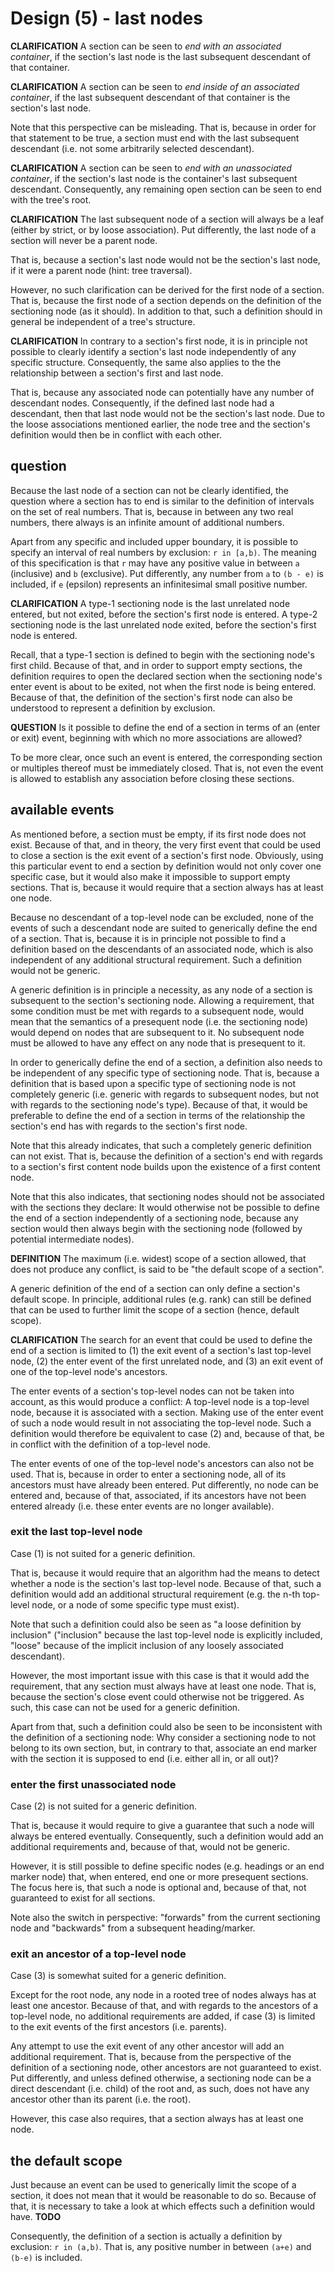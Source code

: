 
<!-- ======================================================================= -->
# Design (5) - last nodes

**CLARIFICATION**
A section can be seen to *end with an associated container*, if the
section's last node is the last subsequent descendant of that container.

**CLARIFICATION**
A section can be seen to *end inside of an associated container*, if the
last subsequent descendant of that container is the section's last node.

Note that this perspective can be misleading. That is, because in order
for that statement to be true, a section must end with the last subsequent
descendant (i.e. not some arbitrarily selected descendant).

**CLARIFICATION**
A section can be seen to *end with an unassociated container*, if the section's
last node is the container's last subsequent descendant. Consequently, any
remaining open section can be seen to end with the tree's root.

**CLARIFICATION**
The last subsequent node of a section will always be a leaf (either by strict,
or by loose association). Put differently, the last node of a section will
never be a parent node.

That is, because a section's last node would not be the section's last node,
if it were a parent node (hint: tree traversal).

However, no such clarification can be derived for the first node of a section.
That is, because the first node of a section depends on the definition of the
sectioning node (as it should). In addition to that, such a definition should
in general be independent of a tree's structure.

**CLARIFICATION**
In contrary to a section's first node, it is in principle not possible to
clearly identify a section's last node independently of any specific structure.
Consequently, the same also applies to the the relationship between a section's
first and last node.

That is, because any associated node can potentially have any number of
descendant nodes. Consequently, if the defined last node had a descendant,
then that last node would not be the section's last node. Due to the loose
associations mentioned earlier, the node tree and the section's definition
would then be in conflict with each other.

<!-- ======================================================================= -->
## question

Because the last node of a section can not be clearly identified, the question
where a section has to end is similar to the definition of intervals on the set
of real numbers. That is, because in between any two real numbers, there always
is an infinite amount of additional numbers.

Apart from any specific and included upper boundary, it is possible to specify
an interval of real numbers by exclusion: `r in [a,b)`. The meaning of this
specification is that `r` may have any positive value in between `a` (inclusive)
and `b` (exclusive). Put differently, any number from `a` to `(b - e)` is
included, if `e` (epsilon) represents an infinitesimal small positive number.

**CLARIFICATION**
A type-1 sectioning node is the last unrelated node entered, but not exited,
before the section's first node is entered. A type-2 sectioning node is the
last unrelated node exited, before the section's first node is entered.

Recall, that a type-1 section is defined to begin with the sectioning node's
first child. Because of that, and in order to support empty sections, the
definition requires to open the declared section when the sectioning node's
enter event is about to be exited, not when the first node is being entered.
Because of that, the definition of the section's first node can also be
understood to represent a definition by exclusion.

**QUESTION**
Is it possible to define the end of a section in terms of an (enter or exit)
event, beginning with which no more associations are allowed?

To be more clear, once such an event is entered, the corresponding section or
multiples thereof must be immediately closed. That is, not even the event is
allowed to establish any association before closing these sections.

<!-- ======================================================================= -->
## available events

As mentioned before, a section must be empty, if its first node does not exist.
Because of that, and in theory, the very first event that could be used to
close a section is the exit event of a section's first node. Obviously, using
this particular event to end a section by definition would not only cover one
specific case, but it would also make it impossible to support empty sections.
That is, because it would require that a section always has at least one node.

Because no descendant of a top-level node can be excluded, none of the events
of such a descendant node are suited to generically define the end of a section.
That is, because it is in principle not possible to find a definition based on
the descendants of an associated node, which is also independent of any
additional structural requirement. Such a definition would not be generic.

A generic definition is in principle a necessity, as any node of a section is
subsequent to the section's sectioning node. Allowing a requirement, that some
condition must be met with regards to a subsequent node, would mean that the
semantics of a presequent node (i.e. the sectioning node) would depend on nodes
that are subsequent to it. No subsequent node must be allowed to have any effect
on any node that is presequent to it.

In order to generically define the end of a section, a definition also needs
to be independent of any specific type of sectioning node. That is, because a
definition that is based upon a specific type of sectioning node is not
completely generic (i.e. generic with regards to subsequent nodes, but not
with regards to the sectioning node's type). Because of that, it would be
preferable to define the end of a section in terms of the relationship the
section's end has with regards to the section's first node.

Note that this already indicates, that such a completely generic definition can
not exist. That is, because the definition of a section's end with regards to a
section's first content node builds upon the existence of a first content node.

Note that this also indicates, that sectioning nodes should not be associated
with the sections they declare: It would otherwise not be possible to define
the end of a section independently of a sectioning node, because any section
would then always begin with the sectioning node (followed by potential
intermediate nodes).

**DEFINITION**
The maximum (i.e. widest) scope of a section allowed, that does not produce any
conflict, is said to be "the default scope of a section".

A generic definition of the end of a section can only define a section's default
scope. In principle, additional rules (e.g. rank) can still be defined that can
be used to further limit the scope of a section (hence, default scope).

**CLARIFICATION**
The search for an event that could be used to define the end of a section is
limited to (1) the exit event of a section's last top-level node, (2) the enter
event of the first unrelated node, and (3) an exit event of one of the top-level
node's ancestors.

The enter events of a section's top-level nodes can not be taken into account,
as this would produce a conflict: A top-level node is a top-level node, because
it is associated with a section. Making use of the enter event of such a node
would result in not associating the top-level node. Such a definition would
therefore be equivalent to case (2) and, because of that, be in conflict with
the definition of a top-level node.

The enter events of one of the top-level node's ancestors can also not be used.
That is, because in order to enter a sectioning node, all of its ancestors must
have already been entered. Put differently, no node can be entered and, because
of that, associated, if its ancestors have not been entered already (i.e. these
enter events are no longer available).

### exit the last top-level node

Case (1) is not suited for a generic definition.

That is, because it would require that an algorithm had the means to detect
whether a node is the section's last top-level node. Because of that, such a
definition would add an additional structural requirement (e.g. the n-th
top-level node, or a node of some specific type must exist).

Note that such a definition could also be seen as "a loose definition by
inclusion" ("inclusion" because the last top-level node is explicitly included,
"loose" because of the implicit inclusion of any loosely associated descendant).

However, the most important issue with this case is that it would add the
requirement, that any section must always have at least one node. That is,
because the section's close event could otherwise not be triggered. As such,
this case can not be used for a generic definition.

Apart from that, such a definition could also be seen to be inconsistent with
the definition of a sectioning node: Why consider a sectioning node to not
belong to its own section, but, in contrary to that, associate an end marker
with the section it is supposed to end (i.e. either all in, or all out)?

### enter the first unassociated node

Case (2) is not suited for a generic definition.

That is, because it would require to give a guarantee that such a node will
always be entered eventually. Consequently, such a definition would add an
additional requirements and, because of that, would not be generic.

However, it is still possible to define specific nodes (e.g. headings or
an end marker node) that, when entered, end one or more presequent sections.
The focus here is, that such a node is optional and, because of that, not
guaranteed to exist for all sections.

Note also the switch in perspective: "forwards" from the current sectioning
node and "backwards" from a subsequent heading/marker.

### exit an ancestor of a top-level node

Case (3) is somewhat suited for a generic definition.

Except for the root node, any node in a rooted tree of nodes always has at least
one ancestor. Because of that, and with regards to the ancestors of a top-level
node, no additional requirements are added, if case (3) is limited to the exit
events of the first ancestors (i.e. parents).

Any attempt to use the exit event of any other ancestor will add an additional
requirement. That is, because from the perspective of the definition of a
sectioning node, other ancestors are not guaranteed to exist. Put differently,
and unless defined otherwise, a sectioning node can be a direct descendant
(i.e. child) of the root and, as such, does not have any ancestor other than
its parent (i.e. the root).

However, this case also requires, that a section always has at least one node.

<!-- ======================================================================= -->
## the default scope

Just because an event can be used to generically limit the scope of a section,
it does not mean that it would be reasonable to do so. Because of that, it is
necessary to take a look at which effects such a definition would have. **TODO**

Consequently, the definition of a section is actually a definition by exclusion:
`r in (a,b)`. That is, any positive number in between `(a+e)` and `(b-e)` is
included.
